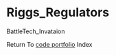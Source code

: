 # Riggs_Regulators
BattleTech_Invataion

Return To [code portfolio](https://ooriggsoo.github.io/) Index
